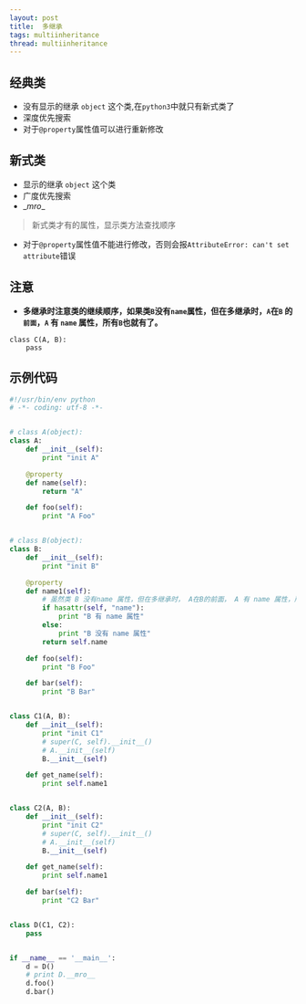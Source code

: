 ```yaml
---
layout: post
title:  多继承
tags: multiinheritance
thread: multiinheritance
---
```

## 经典类
* 没有显示的继承 `object` 这个类,在`python3`中就只有新式类了
* 深度优先搜索
* 对于`@property`属性值可以进行重新修改

## 新式类
* 显示的继承 `object` 这个类
* 广度优先搜索
* \__mro__  
> 新式类才有的属性，显示类方法查找顺序
* 对于`@property`属性值不能进行修改，否则会报`AttributeError: can't set attribute`错误

## 注意
* **多继承时注意类的继续顺序，如果类`B`没有`name`属性，但在多继承时，`A`在`B` 的`前面`，`A` 有 `name` 属性，所有`B`也就有了。**

```
class C(A, B):
    pass
```

## 示例代码
```python
#!/usr/bin/env python
# -*- coding: utf-8 -*-


# class A(object):
class A:
    def __init__(self):
        print "init A"

    @property
    def name(self):
        return "A"

    def foo(self):
        print "A Foo"


# class B(object):
class B:
    def __init__(self):
        print "init B"

    @property
    def name1(self):
        # 虽然类 B 没有name 属性，但在多继承时， A在B的前面， A 有 name 属性，所有 B也就有了
        if hasattr(self, "name"):
            print "B 有 name 属性"
        else:
            print "B 没有 name 属性"
        return self.name

    def foo(self):
        print "B Foo"

    def bar(self):
        print "B Bar"


class C1(A, B):
    def __init__(self):
        print "init C1"
        # super(C, self).__init__()
        # A.__init__(self)
        B.__init__(self)

    def get_name(self):
        print self.name1


class C2(A, B):
    def __init__(self):
        print "init C2"
        # super(C, self).__init__()
        # A.__init__(self)
        B.__init__(self)

    def get_name(self):
        print self.name1

    def bar(self):
        print "C2 Bar"


class D(C1, C2):
    pass


if __name__ == '__main__':
    d = D()
    # print D.__mro__
    d.foo()
    d.bar()
```




